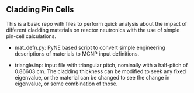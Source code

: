 Cladding Pin Cells
--------------------

This is a basic repo with files to perform quick analysis about the impact of
different cladding materials on reactor neutronics with the use of simple
pin-cell calculations.

* mat_defn.py: PyNE based script to convert simple engineering descriptions of
  materials to MCNP input definitions.

* triangle.inp: input file with triangular pitch, nominally with a half-pitch
  of 0.86603 cm.  The cladding thickness can be modified to seek any fixed
  eigenvalue, or the material can be changed to see the change in eigenvalue,
  or some combination of those.
